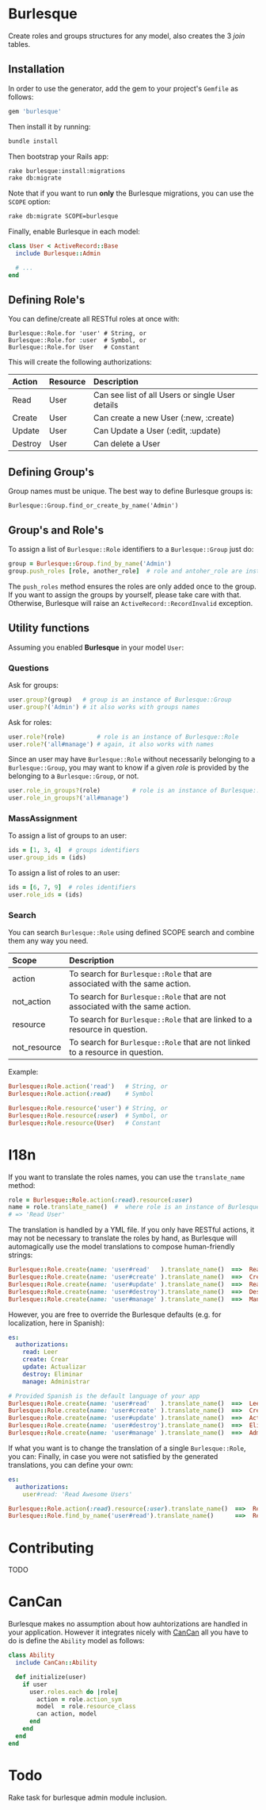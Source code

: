 # Burlesque

Create roles and groups structures for any model, also creates the 3 _join_ tables.

## Installation

In order to use the generator, add the gem to your project's `Gemfile` as follows:

```ruby
gem 'burlesque'
```

Then install it by running:

```bash
bundle install
```

Then bootstrap your Rails app:

```bash
rake burlesque:install:migrations
rake db:migrate
```

Note that if you want to run **only** the Burlesque migrations, you can use the `SCOPE` option:

```bash
rake db:migrate SCOPE=burlesque
```

Finally, enable Burlesque in each model:

```ruby
class User < ActiveRecord::Base
  include Burlesque::Admin

  # ...
end
```

## Defining Role's

You can define/create all RESTful roles at once with:

```
Burlesque::Role.for 'user' # String, or
Burlesque::Role.for :user  # Symbol, or
Burlesque::Role.for User   # Constant
```

This will create the following authorizations:

Action  | Resource | Description
:-------|:---------|:-----------
Read    | User     | Can see list of all Users or single User details
Create  | User     | Can create a new User (:new, :create)
Update  | User     | Can Update a User (:edit, :update)
Destroy | User     | Can delete a User

## Defining Group's

Group names must be unique. The best way to define Burlesque groups is:

```
Burlesque::Group.find_or_create_by_name('Admin')
```

## Group's and Role's

To assign a list of `Burlesque::Role` identifiers to a `Burlesque::Group` just do:

```ruby
group = Burlesque::Group.find_by_name('Admin')
group.push_roles [role, another_role]  # role and antoher_role are instances of Burlesque::Role
```

The `push_roles` method ensures the roles are only added once to the group. If you want to assign the groups by yourself, please take care with that. Otherwise, Burlesque will raise an `ActiveRecord::RecordInvalid` exception.


## Utility functions

Assuming you enabled **Burlesque** in your model `User`:

### Questions

Ask for groups:

```ruby
user.group?(group)   # group is an instance of Burlesque::Group
user.group?('Admin') # it also works with groups names
```

Ask for roles:

```ruby
user.role?(role)         # role is an instance of Burlesque::Role
user.role?('all#manage') # again, it also works with names
```

Since an user may have `Burlesque::Role` without necessarily belonging to a `Burlesque::Group`, you may want to know if a given _role_ is provided by the belonging to a `Burlesque::Group`, or not.

```ruby
user.role_in_groups?(role)         # role is an instance of Burlesque::Role
user.role_in_groups?('all#manage')
```

### MassAssignment

To assign a list of groups to an user:

```ruby
ids = [1, 3, 4]  # groups identifiers
user.group_ids = (ids)
```

To assign a list of roles to an user:

```ruby
ids = [6, 7, 9]  # roles identifiers
user.role_ids = (ids)
```


### Search

You can search `Burlesque::Role` using defined SCOPE search and combine them any way you need.

Scope         | Description
:-------------|:-----------
action        | To search for `Burlesque::Role` that are associated with the same action.
not_action    | To search for `Burlesque::Role` that are not associated with the same action.
resource      | To search for `Burlesque::Role` that are linked to a resource in question.
not_resource  | To search for `Burlesque::Role` that are not linked to a resource in question.

Example:

```ruby
Burlesque::Role.action('read')   # String, or
Burlesque::Role.action(:read)    # Symbol

Burlesque::Role.resource('user') # String, or
Burlesque::Role.resource(:user)  # Symbol, or
Burlesque::Role.resource(User)   # Constant
```

# I18n

If you want to translate the roles names, you can use the `translate_name` method:

```ruby
role = Burlesque::Role.action(:read).resource(:user)
name = role.translate_name()  #  where role is an instance of Burlesque::Role to be translated
# => 'Read User'
```

The translation is handled by a YML file. If you only have RESTful actions, it may not be necessary to translate the roles by hand, as Burlesque will automagically use the model translations to compose human-friendly strings:


```ruby
Burlesque::Role.create(name: 'user#read'   ).translate_name()  ==>  Read User
Burlesque::Role.create(name: 'user#create' ).translate_name()  ==>  Create User
Burlesque::Role.create(name: 'user#update' ).translate_name()  ==>  Read User
Burlesque::Role.create(name: 'user#destroy').translate_name()  ==>  Destroy User
Burlesque::Role.create(name: 'user#manage' ).translate_name()  ==>  Manage User
```

However, you are free to override the Burlesque defaults (e.g. for localization, here in Spanish):

```yaml
es:
  authorizations:
    read: Leer
    create: Crear
    update: Actualizar
    destroy: Eliminar
    manage: Administrar
```

```ruby
# Provided Spanish is the default language of your app
Burlesque::Role.create(name: 'user#read'   ).translate_name()  ==>  Leer Usuario
Burlesque::Role.create(name: 'user#create' ).translate_name()  ==>  Crear Usuario
Burlesque::Role.create(name: 'user#update' ).translate_name()  ==>  Actualizar Usuario
Burlesque::Role.create(name: 'user#destroy').translate_name()  ==>  Eliminar Usuario
Burlesque::Role.create(name: 'user#manage' ).translate_name()  ==>  Administrar Usuario
```

If what you want is to change the translation of a single `Burlesque::Role`, you can:
Finally, in case you were not satisfied by the generated translations, you can define your own:

```yaml
es:
  authorizations:
    user#read: 'Read Awesome Users'
```

```ruby
Burlesque::Role.action(:read).resource(:user).translate_name()  ==>  Read Awesome Users
Burlesque::Role.find_by_name('user#read').translate_name()      ==>  Read Awesome Users
```

# Contributing

TODO

# CanCan

Burlesque makes no assumption about how auhtorizations are handled in your application. However it integrates nicely with [CanCan][cancan] all you have to do is define the `Ability` model as follows:

```ruby
class Ability
  include CanCan::Ability

  def initialize(user)
    if user
      user.roles.each do |role|
        action = role.action_sym
        model  = role.resource_class
        can action, model
      end
    end
  end
end
```

  [cancan]: https://github.com/ryanb/cancan


# Todo

Rake task for burlesque admin module inclusion.
